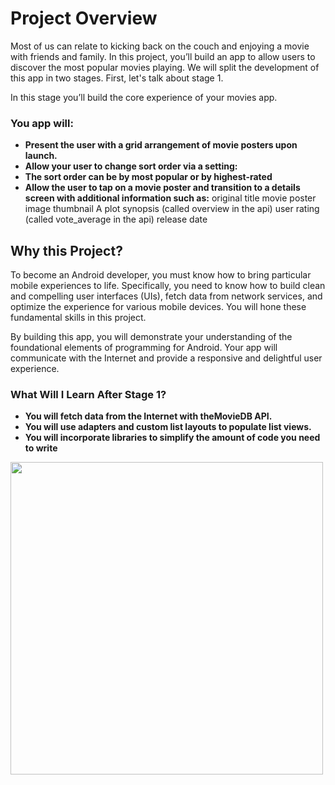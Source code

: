 # Project Overview
Most of us can relate to kicking back on the couch and enjoying a movie with friends and family. In this project, you’ll build an app to allow users to discover the most popular movies playing. We will split the development of this app in two stages. First, let's talk about stage 1.

In this stage you’ll build the core experience of your movies app.

### You app will:

* **Present the user with a grid arrangement of movie posters upon launch.**
* **Allow your user to change sort order via a setting:**
* **The sort order can be by most popular or by highest-rated**
* **Allow the user to tap on a movie poster and transition to a details screen with additional information such as:**
original title
movie poster image thumbnail
A plot synopsis (called overview in the api)
user rating (called vote_average in the api)
release date

## Why this Project?
To become an Android developer, you must know how to bring particular mobile experiences to life. Specifically, you need to know how to build clean and compelling user interfaces (UIs), fetch data from network services, and optimize the experience for various mobile devices. You will hone these fundamental skills in this project.

By building this app, you will demonstrate your understanding of the foundational elements of programming for Android. Your app will communicate with the Internet and provide a responsive and delightful user experience.

### What Will I Learn After Stage 1?

* **You will fetch data from the Internet with theMovieDB API.**
* **You will use adapters and custom list layouts to populate list views.**
* **You will incorporate libraries to simplify the amount of code you need to write**


<img src='https://user-images.githubusercontent.com/11560987/41365655-9741984a-6eff-11e8-879d-83311a7d064d.jpg'  width='500' />
